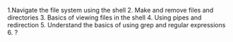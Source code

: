 <!---
Learning goals for Intro to Shell lesson of UBC-EOAS Sep-2013 bootcamp
-->

1.Navigate the file system using the shell
2. Make and remove files and directories
3. Basics of viewing files in the shell
4. Using pipes and redirection
5. Understand the basics of using grep and regular expressions
6. ?

